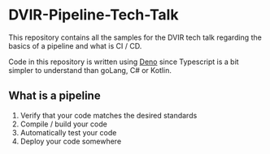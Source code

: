 # DVIR-Pipeline-Tech-Talk

This repository contains all the samples for the DVIR tech talk regarding the
basics of a pipeline and what is CI / CD.

Code in this repository is written using [Deno](https://deno.land/) since
Typescript is a bit simpler to understand than goLang, C# or Kotlin.

## What is a pipeline

1. Verify that your code matches the desired standards
2. Compile / build your code
3. Automatically test your code
4. Deploy your code somewhere
